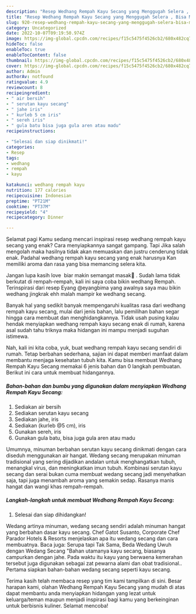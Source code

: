 ```yaml
---
description: "Resep Wedhang Rempah Kayu Secang yang Menggugah Selera , Bisa Manjain Lidah"
title: "Resep Wedhang Rempah Kayu Secang yang Menggugah Selera , Bisa Manjain Lidah"
slug: 920-resep-wedhang-rempah-kayu-secang-yang-menggugah-selera-bisa-manjain-lidah
category: Uncategorized
date: 2022-10-07T09:19:50.974Z
image: https://img-global.cpcdn.com/recipes/f15c5475f4526cb2/680x482cq70/wedhang-rempah-kayu-secang-foto-resep-utama.jpg
hideToc: false
enableToc: true
enableTocContent: false
thumbnail: https://img-global.cpcdn.com/recipes/f15c5475f4526cb2/680x482cq70/wedhang-rempah-kayu-secang-foto-resep-utama.jpg
cover: https://img-global.cpcdn.com/recipes/f15c5475f4526cb2/680x482cq70/wedhang-rempah-kayu-secang-foto-resep-utama.jpg
author: Admin
authorAv: notfound
ratingvalue: 4.9
reviewcount: 8
recipeingredient:
- " air bersih"
- " serutan kayu secang"
- " jahe iris"
- " kurleb 5 cm iris"
- " sereh iris"
- " gula batu bisa juga gula aren atau madu"
recipeinstructions:

- "Selesai dan siap dinikmati!"
categories:
- Resep
tags:
- wedhang
- rempah
- kayu

katakunci: wedhang rempah kayu 
nutrition: 177 calories
recipecuisine: Indonesian
preptime: "PT21M"
cooktime: "PT37M"
recipeyield: "4"
recipecategory: Dinner

---
```



Selamat pagi Kamu sedang mencari inspirasi resep wedhang rempah kayu secang yang enak? Cara menyiapkannya sangat gampang. Tapi Jika salah mengolah maka hasilnya tidak akan memuaskan dan justru cenderung tidak enak. Padahal wedhang rempah kayu secang yang enak harusnya Kan memiliki aroma dan rasa yang bisa memancing selera kita.


Jangan lupa kasih love ️ biar makin semangat masak🙏 ️. Sudah lama tidak berkutat di rempah-rempah, kali ini saya coba bikin wedhang Rempah. Terinspirasi dari resep Eyang @eyangbima yang awalnya saya mau bikin wedhang jingkrak ehh malah mampir ke wedhang secang.

Banyak hal yang sedikit banyak mempengaruhi kualitas rasa dari wedhang rempah kayu secang, mulai dari jenis bahan, lalu pemilihan bahan segar hingga cara membuat dan menghidangkannya. Tidak usah pusing kalau hendak menyiapkan wedhang rempah kayu secang enak di rumah, karena asal sudah tahu triknya maka hidangan ini mampu menjadi suguhan istimewa.


Nah, kali ini kita coba, yuk, buat wedhang rempah kayu secang sendiri di rumah. Tetap berbahan sederhana, sajian ini dapat memberi manfaat dalam membantu menjaga kesehatan tubuh kita. Kamu bisa membuat Wedhang Rempah Kayu Secang memakai 6 jenis bahan dan 0 langkah pembuatan. Berikut ini cara untuk membuat hidangannya.

<!--inarticleads1-->

##### Bahan-bahan dan bumbu yang digunakan dalam menyiapkan Wedhang Rempah Kayu Secang:

1. Sediakan  air bersih
1. Sediakan  serutan kayu secang
1. Sediakan  jahe, iris
1. Sediakan  (kurleb @5 cm), iris
1. Gunakan  sereh, iris
1. Gunakan  gula batu, bisa juga gula aren atau madu


Umumnya, minuman berbahan serutan kayu secang dinikmati dengan cara diseduh menggunakan air hangat. Wedang secang merupakan minuman tradisional yang sering dijadikan andalan untuk menghangatkan tubuh, menangkal virus, dan meningkatkan imun tubuh. Kombinasi serutan kayu secang dan serai bukan cuma membuat wedang secang jadi menyehatkan saja, tapi juga menambah aroma yang semakin sedap. Rasanya manis hangat dan wangi khas rempah-rempah. 

<!--inarticleads2-->

##### Langkah-langkah untuk membuat Wedhang Rempah Kayu Secang:


1. Selesai dan siap dihidangkan!

Wedang artinya minuman, wedang secang sendiri adalah minuman hangat yang berbahan dasar kayu secang. Chef Gatot Susanto, Corporate Chef Parador Hotels &amp; Resorts menjelaskan apa itu wedang secang dan cara membuatnya. Baca juga: Serupa tapi Tak Sama, Beda Wedang Uwuh dengan Wedang Secang &#34;Bahan utamanya kayu secang, biasanya campurkan dengan jahe. Pada waktu itu kayu yang berwaena kemerahan tersebut juga digunakan sebagai zat pewarna alami dan obat tradisional.. Pertama siapkan bahan-bahan wedang secang seperti kayu secang. 

Terima kasih telah membaca resep yang tim kami tampilkan di sini. Besar harapan kami, olahan Wedhang Rempah Kayu Secang yang mudah di atas dapat membantu anda menyiapkan hidangan yang lezat untuk keluarga/teman maupun menjadi inspirasi bagi kamu yang berkeinginan untuk berbisnis kuliner. Selamat mencoba!
